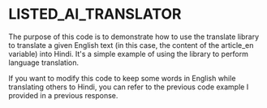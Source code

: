 # LISTED_AI_TRANSLATOR

The purpose of this code is to demonstrate how to use the translate library to translate a given English text (in this case, the content of the article_en variable) into Hindi. It's a simple example of using the library to perform language translation.

If you want to modify this code to keep some words in English while translating others to Hindi, you can refer to the previous code example I provided in a previous response.
